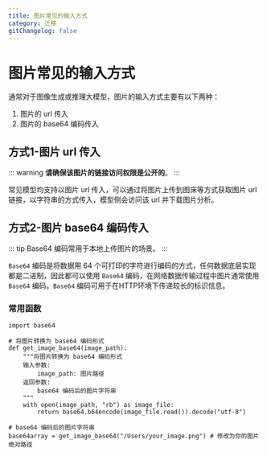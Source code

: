 ```yaml
---
title: 图片常见的输入方式
category: 迁移
gitChangelog: false
---
```


# 图片常见的输入方式

通常对于图像生成或推理大模型，图片的输入方式主要有以下两种：

1. 图片的 url 传入
2. 图片的 base64 编码传入

## 方式1-图片 url 传入

::: warning
**请确保该图片的链接访问权限是公开的**。
:::

常见模型均支持以图片 url 传入，可以通过将图片上传到图床等方式获取图片 url 链接，以字符串的方式传入，模型侧会访问该 url 并下载图片分析。


## 方式2-图片 base64 编码传入

::: tip
Base64 编码常用于本地上传图片的场景。
:::

`Base64` 编码是将数据用 64 个可打印的字符进行编码的方式，任何数据底层实现都是二进制，因此都可以使用 `Base64` 编码，在网络数据传输过程中图片通常使用 `Base64` 编码。`Base64` 编码可用于在HTTP环境下传递较长的标识信息。

### 常用函数

```python[python]
import base64

# 将图片转换为 base64 编码形式
def get_image_base64(image_path):
    """将图片转换为 base64 编码形式
    输入参数:
        image_path: 图片路径
    返回参数:
        base64 编码后的图片字符串
    """
    with open(image_path, "rb") as image_file:
        return base64.b64encode(image_file.read()).decode("utf-8")

# base64 编码后的图片字符串
base64array = get_image_base64("/Users/your_image.png") # 修改为你的图片绝对路径
```


